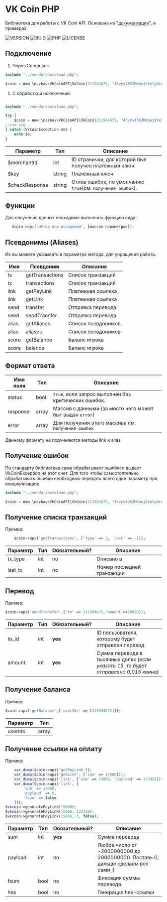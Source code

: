 # VK Coin PHP

Библиотека для работы с VK Coin API. Основана на "[документации](https://vk.com/@hs-marchant-api)", и примерах.

  ![VERSION][IMGVERSION]
  ![BUID][IMGBUID]
  ![PHP][IMGPHP]
  ![LICENSE][IMGLICENSE]
  
## Подключение

1. Через Composer:
```php
include "../vendor/autoload.php";

$coin = new \nazbav\VkCoinAPI\VkCoin(211984675, "45vyv45KJMKouj9retghrebtvrhtrehryvt54ONopiino");
```
1. С обработкой исключений:
```php

include "../vendor/autoload.php";

try {
    $coin = new \nazbav\VkCoinAPI\VkCoin(211984675, "45vyv45KJMKouj9retghrebtvrhtrehryvt54ONopiino");
//ваш код...
} catch (VkCoinException $e) {
    echo $e;
}
```

| Параметр       | Тип    | Описание                                             |
|----------------|--------|------------------------------------------------------|
| $merchantId    | int    | ID странички, для которой был получен платёжный ключ |
| $key           | string | Платёжный ключ                                       |
| $checkResponse | string | Отлов ошибок, по умолчанию `true`(см. `Получение ошибок`).                                      |

## Функции

Для получения данных неоходимо выполнить функцию вида:

```php
   $coin->api('метод или псевдоним', [массив параметров]);
```

## Псевдонимы (Aliases)

Их вы можете указывать в параметре метода, для упращения работы.

| Имя      | Псевдоним          |  Описание                               |
|----------|--------------------|-----------------------------------------|
| tx       | getTransactions    | Список транзакций                       |
| tx       | transactions       | Список транзакций                       |
| link     | getPayLink         | Платежная ссылкка                       |
| link     | getLink            | Платежная ссылкка                       |
| send     | transfer           | Отправка перевода                       |
| send     | sendTransfer       | Отправка перевода                       |
| alias    | getAliases         | Список псевдонимов                      |
| alias    | aliases            | Список псевдонимов                      |
| score    | getBalance         | Баланс игрока                           |
| score    | balance            | Баланс игрока                           |

## Формат ответа

| Имя поля     | Тип    |  Описание                                                                   |
|--------------|--------|-----------------------------------------------------------------------------|
| status       | bool   | `true`, если запрос выполнен без критических ошибок.                        |
| response     | array  | Массив с данными (за место него может быт выдан `error`)                    |
| error        | array  | Для получения этого массива см. `Получение ошибок`

Данному формату не подчиняются методы link и alias.

## Получение ошибок

По стандарту библиотека сама обрабатывает ошибки и выдает VkCoinException на этот счет.
Для того чтобы самостоятельно обрабатывать ошибки необходимо передать всего один параметр при инициализации:

```php
include "../vendor/autoload.php";

$coin = new \nazbav\VkCoinAPI\VkCoin(211984675, "45vyv45KJMKouj9retghrebtvrhtrehryvt54ONopiino", true);
```

## Получение списка транзакций
Пример:
```php
    $coin->api('getTransactions', ['type' => 2, 'last' => -1]);
```

| Параметр     | Тип    | Обязательный? | Описание                                                                                      |
|--------------|--------|---------------|-----------------------------------------------------------------------------------------------|
| tx_type      | int    | no            | Описано в  |
| last_tx      | int    | no            | Номер последней транзакции                                                                    |

## Перевод
Пример:
```php
$coin->api('sendTransfer',['to' => 211984675,'amount'=>10000]);
```

| Параметр     | Тип    | Обязательный?     | Описание                                                                             |
|--------------|--------|-------------------|--------------------------------------------------------------------------------------|
| to_id        | int    | **yes**           | ID пользователя, которому будет отправлен перевод                                    |
| amount       | int    | **yes**           | Сумма перевода в тысячных долях _(если указать 15, то будет отправлено 0,015 коина)_ |

## Получение баланса
Пример:
```php
$coin->api('getBalance',['userIds' => [211984675]]);
```

| Параметр     | Тип    |
|--------------|--------|
| userIds      | array  |

## Получение ссылки на оплату
Пример:
```php
    var_dump($coin->api('getPayLink'));
    var_dump($coin->api('getLink', ['sum' => 15000]));
    var_dump($coin->api('link', ['sum' => 15000, 'payload' => 123456]));
    var_dump($coin->api('link', [
        'sum' => 15000,
        'payload' => 0,
        'fsum' => false
    ]));
$vkcoin->generatePayLink(15000);
$vkcoin->generatePayLink(15000, 123456);
$vkcoin->generatePayLink(15000, 0, false);
```

| Параметр     | Тип    | Обязательный?   | Описание                                                                                                             |
|--------------|--------|-----------------|---------------------------------------------------------------------------------|
| sum          | int    | **yes**         | Сумма перевода                                                                  |
| payload      | int    | no              | Любое число от -2000000000 до 2000000000. Поставь 0, дальше сделаем все сами ;) |
| fsum         | bool   | no              | Фиксация суммы перевода                                                         |
| hex          | bool   | no              | Генерация hex-ссылки                                                            |

[IMGPHP]: https://img.shields.io/badge/PHP-5.4%5E-brightgreen.svg?style=for-the-badge
[IMGLICENSE]: https://img.shields.io/badge/LICENSE-MIT-yellow.svg?style=for-the-badge
[IMGVERSION]: https://img.shields.io/badge/LAST%20VERSION-1.0.0-blue.svg?style=for-the-badge
[IMGBUID]: https://img.shields.io/badge/LAST%20BUILD-16.04.19-red.svg?style=for-the-badge
